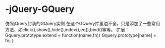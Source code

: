 # -jQuery-GQuery
仿照jQuery封装的GQuery实例
在这个GQuery库里边不全，只是添加了一些常用方法，如click(),show(),hide(),index(),eq(),bind()等等。
扩展：
Gquery.prototype.extend = function(name,fn){
    Gquery.prototype[name] = fn;
}
